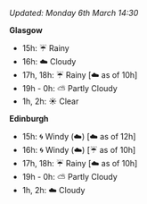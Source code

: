 *Updated: Monday 6th March 14:30*

**Glasgow**

* 15h: :umbrella: Rainy
* 16h: :cloud: Cloudy
* 17h, 18h: :umbrella: Rainy [:cloud: as of 10h]
* 19h - 0h: :partly_sunny: Partly Cloudy
* 1h, 2h: :sunny: Clear

**Edinburgh**

* 15h: :cyclone: Windy (:cloud:) [:cloud: as of 12h]
* 16h: :cyclone: Windy (:cloud:) [:umbrella: as of 10h]
* 17h, 18h: :umbrella: Rainy [:cloud: as of 10h]
* 19h - 0h: :partly_sunny: Partly Cloudy
* 1h, 2h: :cloud: Cloudy
